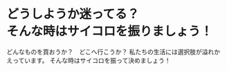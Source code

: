 # どうしようか迷ってる？<br>そんな時はサイコロを振りましょう！

どんなものを買おうか？　どこへ行こうか？
私たちの生活には選択肢が溢れかえっています。
そんな時はサイコロを振って決めましょう！
